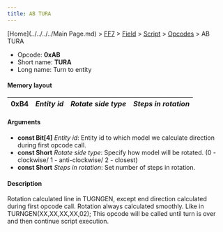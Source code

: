 ```yaml
---
title: AB TURA
---
```


[Home](../../../../Main Page.md) > [FF7](../../../../FF7.md) > [Field](../../../Field.md) > [Script](../../Script.md) > [Opcodes](../Opcodes.md) > AB TURA

-   Opcode: **0xAB**
-   Short name: **TURA**
-   Long name: Turn to entity

#### Memory layout

| 0xB4 | *Entity id* | *Rotate side type* | *Steps in rotation* |
|------|-------------|--------------------|---------------------|

#### Arguments

-   **const Bit\[4\]** *Entity id*: Entity id to which model we calculate direction during first opcode call.
-   **const Short** *Rotate side type*: Specify how model will be rotated. (0 - clockwise/ 1 - anti-clockwise/ 2 - closest)
-   **const Short** *Steps in rotation*: Set number of steps in rotation.

#### Description

Rotation calculated line in TUGNGEN, except end direction calculated during first opcode call. Rotation always calculated smoothly. Like in TURNGEN(XX,XX,XX,XX,02); This opcode will be called until turn is over and then continue script execution.

